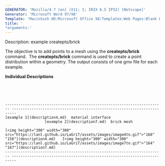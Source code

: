 ```yaml
---
GENERATOR: 'Mozilla/4.7 [en] (X11; I; IRIX 6.5 IP32) [Netscape]'
Generator: 'Microsoft Word 97/98'
Template: 'Macintosh HD:Microsoft Office 98:Templates:Web Pages:Blank Web Page'
title: '
*arguments:'
---
```


 Description: example createpts/brick

  The objective is to add points to a mesh using the
  **createpts/brick** command.  The **createpts/brick** command is
  used to create a point distribution within a geometry. The output
  consists of one gmv file for each example.
 
  **Individual Descriptions**

   

   
 
    ------------------------------------------------------------------------ ------------------------------------------------------------------------
    [example 1](description4.md)  material interface
                      [example 2](description7.md)  brick mesh

    [<img height="300" width="300" src="https://lanl.github.io/LaGriT/assets/images/image4tn.gif">"168" "158"](description4.md)   [<img height="300" width="300" src="https://lanl.github.io/LaGriT/assets/images/image7tn.gif">"164" "167"](description7.md)
    ------------------------------------------------------------------------ ------------------------------------------------------------------------
 
